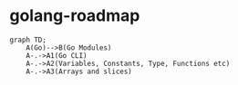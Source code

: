 # golang-roadmap

```mermaid
graph TD;
    A(Go)-->B(Go Modules)
    A-.->A1(Go CLI)
    A-.->A2(Variables, Constants, Type, Functions etc)
    A-.->A3(Arrays and slices)
    
```
